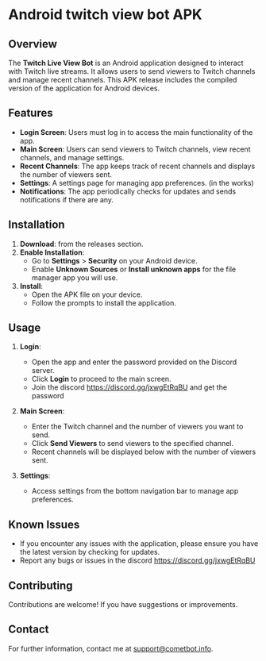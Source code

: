 # Android twitch view bot APK

## Overview

The **Twitch Live View Bot** is an Android application designed to interact with Twitch live streams. It allows users to send viewers to Twitch channels and manage recent channels. This APK release includes the compiled version of the application for Android devices.

## Features

- **Login Screen**: Users must log in to access the main functionality of the app.
- **Main Screen**: Users can send viewers to Twitch channels, view recent channels, and manage settings.
- **Recent Channels**: The app keeps track of recent channels and displays the number of viewers sent.
- **Settings**: A settings page for managing app preferences. (in the works)
- **Notifications**: The app periodically checks for updates and sends notifications if there are any.

## Installation

1. **Download**: from the releases section.
2. **Enable Installation**:
   - Go to **Settings** > **Security** on your Android device.
   - Enable **Unknown Sources** or **Install unknown apps** for the file manager app you will use.
3. **Install**:
   - Open the APK file on your device.
   - Follow the prompts to install the application.

## Usage

1. **Login**:
   - Open the app and enter the password provided on the Discord server.
   - Click **Login** to proceed to the main screen.
   - Join the discord https://discord.gg/jxwgEtRqBU and get the password

2. **Main Screen**:
   - Enter the Twitch channel and the number of viewers you want to send.
   - Click **Send Viewers** to send viewers to the specified channel.
   - Recent channels will be displayed below with the number of viewers sent.

3. **Settings**:
   - Access settings from the bottom navigation bar to manage app preferences.

## Known Issues

- If you encounter any issues with the application, please ensure you have the latest version by checking for updates.
- Report any bugs or issues in the discord https://discord.gg/jxwgEtRqBU
## Contributing

Contributions are welcome! If you have suggestions or improvements.

## Contact

For further information, contact me at support@cometbot.info.
